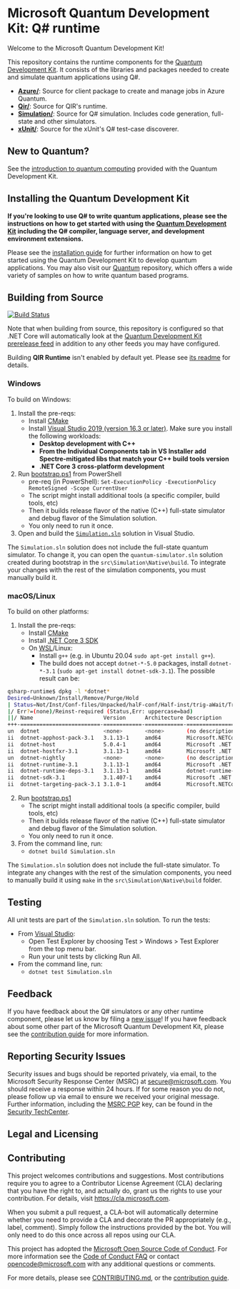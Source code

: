 # Microsoft Quantum Development Kit: Q# runtime #

Welcome to the Microsoft Quantum Development Kit!

This repository contains the runtime components for the [Quantum Development Kit](https://docs.microsoft.com/azure/quantum/).
It consists of the libraries and packages needed to create and simulate quantum applications using Q#.

- **[Azure/](./src/Azure/)**: Source for client package to create and manage jobs in Azure Quantum.
- **[Qir/](./src/Xunit/)**: Source for QIR's runtime.
- **[Simulation/](./src/Simulation/)**: Source for Q# simulation. Includes code generation, full-state and other simulators.
- **[xUnit/](./src/Xunit/)**: Source for the xUnit's Q# test-case discoverer.

## New to Quantum? ##

See the [introduction to quantum computing](https://docs.microsoft.com/azure/quantum/concepts-overview) provided with the Quantum Development Kit.


## Installing the Quantum Development Kit

**If you're looking to use Q# to write quantum applications, please see the instructions on how to get started with using the [Quantum Development Kit](https://docs.microsoft.com/azure/quantum/install-overview-qdk) including the Q# compiler, language server, and development environment extensions.**

Please see the [installation guide](https://docs.microsoft.com/azure/quantum/install-overview-qdk) for further information on how to get started using the Quantum Development Kit to develop quantum applications.
You may also visit our [Quantum](https://github.com/microsoft/quantum) repository, which offers a wide variety of samples on how to write quantum based programs.


## Building from Source ##

[![Build Status](https://dev.azure.com/ms-quantum-public/Microsoft%20Quantum%20(public)/_apis/build/status/microsoft.qsharp-runtime?branchName=main)](https://dev.azure.com/ms-quantum-public/Microsoft%20Quantum%20(public)/_build/latest?definitionId=15&branchName=main)

Note that when building from source, this repository is configured so that .NET Core will automatically look at the [Quantum Development Kit prerelease feed](https://dev.azure.com/ms-quantum-public/Microsoft%20Quantum%20(public)/_packaging?_a=feed&feed=alpha) in addition to any other feeds you may have configured.

Building **QIR Runtime** isn't enabled by default yet. Please see [its readme](./src/Qir/Runtime/README.md) for details.

### Windows ###

To build on Windows:

1. Install the pre-reqs:
    * Install [CMake](https://cmake.org/install/)
    * Install [Visual Studio 2019 (version 16.3 or later)](https://visualstudio.microsoft.com/downloads/). Make sure you install the following workloads:
        * **Desktop development with C++**
        * **From the Individual Components tab in VS Installer add Spectre-mitigated libs that match your C++ build tools version**
        * **.NET Core 3 cross-platform development**
2. Run [bootstrap.ps1](bootstrap.ps1) from PowerShell
    * pre-req (in PowerShell): `Set-ExecutionPolicy -ExecutionPolicy RemoteSigned -Scope CurrentUser`
    * The script might install additional tools (a specific compiler, build tools, etc)
    * Then it builds release flavor of the native (C++) full-state simulator and debug flavor of the Simulation solution.
    * You only need to run it once.
3. Open and build the [`Simulation.sln`](./Simulation.sln) solution in Visual Studio.

The `Simulation.sln` solution does not include the full-state quantum simulator. To change it, you can open the `quantum-simulator.sln` solution created during bootstrap in the `src\Simulation\Native\build`. To integrate your changes with the rest of the simulation components, you must manually build it.


### macOS/Linux ###

To build on other platforms:

1. Install the pre-reqs:
    * Install [CMake](https://cmake.org/install/)
    * Install [.NET Core 3 SDK](https://dotnet.microsoft.com/download)
    * On [WSL](https://docs.microsoft.com/en-us/windows/wsl/)/Linux:
      * Install `g++` (e.g. in Ubuntu 20.04 `sudo apt-get install g++`).
      * The build does not accept `dotnet-*-5.0` packages, install `dotnet-*-3.1`
        (`sudo apt-get install dotnet-sdk-3.1`). The possible result can be:

```sh
qsharp-runtime$ dpkg -l *dotnet*
Desired=Unknown/Install/Remove/Purge/Hold
| Status=Not/Inst/Conf-files/Unpacked/halF-conf/Half-inst/trig-aWait/Trig-pend
|/ Err?=(none)/Reinst-required (Status,Err: uppercase=bad)
||/ Name                      Version      Architecture Description
+++-=========================-============-============-=================================================================
un  dotnet                    <none>       <none>       (no description available)
ii  dotnet-apphost-pack-3.1   3.1.13-1     amd64        Microsoft.NETCore.App.Host 3.1.13
ii  dotnet-host               5.0.4-1      amd64        Microsoft .NET Host - 5.0.4
ii  dotnet-hostfxr-3.1        3.1.13-1     amd64        Microsoft .NET Core Host FX Resolver - 3.1.13 3.1.13
un  dotnet-nightly            <none>       <none>       (no description available)
ii  dotnet-runtime-3.1        3.1.13-1     amd64        Microsoft .NET Core Runtime - 3.1.13 Microsoft.NETCore.App 3.1.13
ii  dotnet-runtime-deps-3.1   3.1.13-1     amd64        dotnet-runtime-deps-3.1 3.1.13
ii  dotnet-sdk-3.1            3.1.407-1    amd64        Microsoft .NET Core SDK 3.1.407
ii  dotnet-targeting-pack-3.1 3.1.0-1      amd64        Microsoft.NETCore.App.Ref 3.1.0
```
2. Run [bootstrap.ps1](./bootstrap.ps1)
    * The script might install additional tools (a specific compiler, build tools, etc)
    * Then it builds release flavor of the native (C++) full-state simulator and debug flavor of the Simulation solution.
    * You only need to run it once.
3. From the command line, run:
    * `dotnet build Simulation.sln`

The `Simulation.sln` solution does not include the full-state simulator. To integrate any changes with the rest of the simulation components, you need to manually build it using `make` in the `src\Simulation\Native\build` folder.


## Testing ##

All unit tests are part of the `Simulation.sln` solution. To run the tests:

* From [Visual Studio](https://docs.microsoft.com/en-us/visualstudio/test/getting-started-with-unit-testing?view=vs-2019#run-unit-tests):
    * Open Test Explorer by choosing Test > Windows > Test Explorer from the top menu bar.
    * Run your unit tests by clicking Run All.
* From the command line, run:
    * `dotnet test Simulation.sln`


## Feedback ##

If you have feedback about the Q# simulators or any other runtime component, please let us know by filing a [new issue](https://github.com/microsoft/qsharp-runtime/issues/new)!
If you have feedback about some other part of the Microsoft Quantum Development Kit, please see the [contribution guide](https://docs.microsoft.com/azure/quantum/contributing-overview) for more information.


## Reporting Security Issues

Security issues and bugs should be reported privately, via email, to the Microsoft Security
Response Center (MSRC) at [secure@microsoft.com](mailto:secure@microsoft.com). You should
receive a response within 24 hours. If for some reason you do not, please follow up via
email to ensure we received your original message. Further information, including the
[MSRC PGP](https://technet.microsoft.com/en-us/security/dn606155) key, can be found in
the [Security TechCenter](https://technet.microsoft.com/en-us/security/default).


## Legal and Licensing ##


## Contributing ##

This project welcomes contributions and suggestions.  Most contributions require you to agree to a
Contributor License Agreement (CLA) declaring that you have the right to, and actually do, grant us
the rights to use your contribution. For details, visit https://cla.microsoft.com.

When you submit a pull request, a CLA-bot will automatically determine whether you need to provide
a CLA and decorate the PR appropriately (e.g., label, comment). Simply follow the instructions
provided by the bot. You will only need to do this once across all repos using our CLA.

This project has adopted the [Microsoft Open Source Code of Conduct](https://opensource.microsoft.com/codeofconduct/).
For more information see the [Code of Conduct FAQ](https://opensource.microsoft.com/codeofconduct/faq/) or
contact [opencode@microsoft.com](mailto:opencode@microsoft.com) with any additional questions or comments.

For more details, please see [CONTRIBUTING.md](./CONTRIBUTING.md), or the [contribution guide](https://docs.microsoft.com/azure/quantum/contributing-overview).
